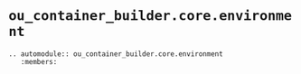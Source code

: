 # `ou_container_builder.core.environment`

```{eval-rst}
.. automodule:: ou_container_builder.core.environment
   :members:
```
